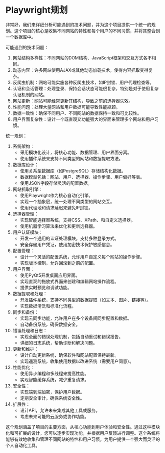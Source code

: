 # Playwright规划

非常好，我们来详细分析可能遇到的技术问题，并为这个项目提供一个统一的规划。这个项目的核心是收集不同网站的特性和每个用户的不同习惯，并将其整合到一个数据库中。

可能遇到的技术问题：

1. 网站结构多样性：不同网站的DOM结构、JavaScript框架和交互方式各不相同。
2. 动态内容：许多网站使用AJAX或其他动态加载技术，使得内容抓取变得复杂。
3. 反爬虫机制：网站可能实施各种反爬虫技术，如IP封锁、用户代理检查等。
4. 认证和会话管理：处理登录、保持会话状态可能很复杂，特别是对于使用复杂认证机制的网站。
5. 网站更新：网站可能经常更新其结构，导致之前的选择器失效。
6. 性能问题：处理大量网站和用户数据可能导致性能瓶颈。
7. 数据一致性：确保不同用户、不同网站的数据保持一致和可比较性。
8. 用户界面复杂性：设计一个既直观又功能强大的界面来管理多个网站和用户习惯。

统一规划：

1. 系统架构：
    - 采用模块化设计，将核心功能、数据管理、用户界面分离。
    - 使用插件系统来支持不同类型的网站和数据提取方法。
2. 数据库设计：
    - 使用关系型数据库（如PostgreSQL）存储结构化数据。
    - 数据模型包括：网站、用户、选择器、操作步骤、用户偏好等表。
    - 使用JSON字段存储灵活的配置数据。
3. 网站抓取引擎：
    - 使用Playwright作为核心自动化引擎。
    - 实现一个抽象层，统一处理不同类型的网站交互。
    - 使用代理池和请求延迟来避免IP封锁。
4. 选择器管理：
    - 实现智能选择器系统，支持CSS、XPath、和自定义选择器。
    - 使用机器学习算法来优化和更新选择器。
5. 用户认证模块：
    - 开发一个通用的认证处理模块，支持多种登录方式。
    - 安全存储用户凭证，使用加密技术保护敏感信息。
6. 配置管理：
    - 设计一个灵活的配置系统，允许用户自定义每个网站的操作步骤。
    - 实现版本控制，允许回滚到之前的配置。
7. 用户界面：
    - 使用PyQt5开发桌面应用界面。
    - 实现直观的拖放式界面来创建和编辑网站操作流程。
    - 提供实时预览和调试功能。
8. 数据提取和处理：
    - 开发插件系统，支持不同类型的数据提取（如文本、图片、链接等）。
    - 实现数据清洗和标准化流程。
9. 同步和备份：
    - 实现云同步功能，允许用户在多个设备间同步配置和数据。
    - 自动备份系统，确保数据安全。
10. 错误处理和日志：
    - 实现全面的错误处理机制，包括自动重试和错误报告。
    - 详细的日志系统，帮助诊断和解决问题。
11. 更新和维护：
    - 设计自动更新系统，确保软件和网站配置保持最新。
    - 实现遥测系统，收集使用数据以改进系统（需要用户同意）。
12. 性能优化：
    - 使用异步编程和多线程来提高性能。
    - 实现智能缓存系统，减少重复请求。
13. 安全性：
    - 实现端到端加密，保护用户数据。
    - 定期安全审计，确保系统安全性。
14. 扩展性：
    - 设计API，允许未来集成其他工具或服务。
    - 考虑未来可能的云服务或协作功能。

这个规划涵盖了项目的主要方面，从核心功能到用户体验和安全性。通过这种模块化和可扩展的设计，您可以逐步实现功能，并根据用户反馈进行调整。这个系统将能够有效地收集和管理不同网站的特性和用户习惯，为用户提供一个强大而灵活的个人自动化工具。